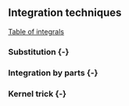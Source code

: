 ## Integration techniques

[Table of integrals](https://www.integral-table.com/)

### Substitution {-}

### Integration by parts {-}

### Kernel trick {-}
